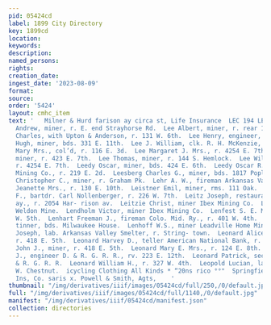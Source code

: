 ```yaml
---
pid: 05424cd
label: 1899 City Directory
key: 1899cd
location: 
keywords: 
description: 
named_persons: 
rights: 
creation_date: 
ingest_date: '2023-08-09'
format: 
source: 
order: '5424'
layout: cmhc_item
text: '   Milner & Hurd farison ay circa st, Life Insurance  LEC 194 LEO        Lechte
  Andrew, miner, r. E. end Strayhorse Rd.  Lee Albert, miner, r. rear 119 W. 3d.  Lee
  Charles, with Upton & Anderson, r. 131 W. 6th.  Lee Henry, engineer, r. 207 W. 7th.  Lee
  Hugh, miner, bds. 331 E. 11th.  Lee J. William, clk. R. H. McKenzie, r. 207 W. 7th.  Lee
  Mary Mrs., col’d, r. 116 E. 3d.  Lee Margaret J. Mrs., r. 4254 E. 7th.  Lee M. Albert,
  miner, r. 423 E. 7th.  Lee Thomas, miner, r. 144 S. Hemlock.  Lee William J., machinist,
  r. 4254 E. 7th.  Leedy Oscar, miner, bds. 424 E. 6th.  Leedy Oscar R., miner Mahala
  Mining Co., r. 219 E. 2d.  Leesberg Charles G., miner, bds. 1817 Poplar.  Le Grand
  Christopher C., miner, r. Graham Pk.  Lehr A. W., fireman Arkansas Valley Smelter.  Leip
  Jeanette Mrs., r. 130 E. 10th.  Leistner Emil, miner, rms. 111 Oak.  Leistner Robert
  F., bartdr. Carl Nollenberger, r. 226 W. 7th.  Leitz Joseph, restaurant, 211 Harrison
  ay., r. 2054 Har- rison av.  Leitzie Christ, miner Ibex Mining Co.  Lend John, miner
  Weldon Mine.  Lendholm Victor, miner Ibex Mining Co.  Lenfest S. E. Mrs., r. 300
  W. 5th.  Lenhart Freeman J., fireman Colo. Mid. Ry., r. 401 W. 4th.  Lenhoff Stephen,
  tinner, bds. Milwaukee House.  Lenhoff W.S., miner Leadville Home Mining Co.  Lenich
  Joseph, lab. Arkansas Valley Smelter, r. String- town.  Leonard Alice Miss, teacher,
  r. 418 E. 5th.  Leonard Harvey D., teller American National Bank, r. 124 E. 8th.  Leonard
  John J., miner, r. 418 E. 5th.  Leonard Mary E. Mrs., r. 124 E. 8th.  Leonard Michael
  J., engineer D. & R. G. R. R., rv. 223 E. 12th.  Leonard Patrick, section man D.
  & R. G. R. R.  Leonard William H., r. 327 W. 4th.  Leopold Lucian, lab., r. 514
  W. Chestnut.  icycling Clothing All Kinds * “20ns rico °°"  Springfield F, & M,
  Ins, Co. saris x. Powell & Smith, Agts,    '
thumbnail: "/img/derivatives/iiif/images/05424cd/full/250,/0/default.jpg"
full: "/img/derivatives/iiif/images/05424cd/full/1140,/0/default.jpg"
manifest: "/img/derivatives/iiif/05424cd/manifest.json"
collection: directories
---
```

